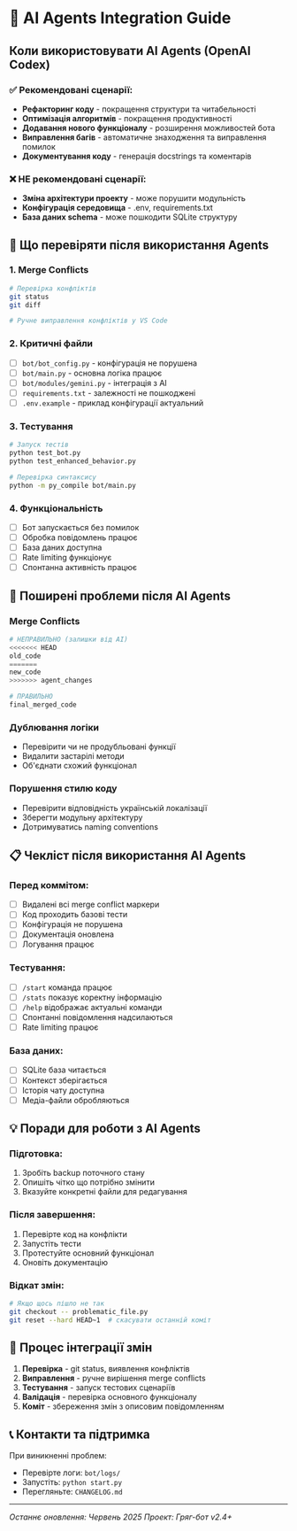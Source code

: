 # 🤖 AI Agents Integration Guide

## Коли використовувати AI Agents (OpenAI Codex)

### ✅ Рекомендовані сценарії:
- **Рефакторинг коду** - покращення структури та читабельності
- **Оптимізація алгоритмів** - покращення продуктивності
- **Додавання нового функціоналу** - розширення можливостей бота
- **Виправлення багів** - автоматичне знаходження та виправлення помилок
- **Документування коду** - генерація docstrings та коментарів

### ❌ НЕ рекомендовані сценарії:
- **Зміна архітектури проекту** - може порушити модульність
- **Конфігурація середовища** - .env, requirements.txt
- **База даних schema** - може пошкодити SQLite структуру

## 🔧 Що перевіряти після використання Agents

### 1. Merge Conflicts
```bash
# Перевірка конфліктів
git status
git diff

# Ручне виправлення конфліктів у VS Code
```

### 2. Критичні файли
- [ ] `bot/bot_config.py` - конфігурація не порушена
- [ ] `bot/main.py` - основна логіка працює
- [ ] `bot/modules/gemini.py` - інтеграція з AI
- [ ] `requirements.txt` - залежності не пошкоджені
- [ ] `.env.example` - приклад конфігурації актуальний

### 3. Тестування
```bash
# Запуск тестів
python test_bot.py
python test_enhanced_behavior.py

# Перевірка синтаксису
python -m py_compile bot/main.py
```

### 4. Функціональність
- [ ] Бот запускається без помилок
- [ ] Обробка повідомлень працює
- [ ] База даних доступна
- [ ] Rate limiting функціонує
- [ ] Спонтанна активність працює

## 🚨 Поширені проблеми після AI Agents

### Merge Conflicts
```python
# НЕПРАВИЛЬНО (залишки від AI)
<<<<<<< HEAD
old_code
=======
new_code
>>>>>>> agent_changes

# ПРАВИЛЬНО
final_merged_code
```

### Дублювання логіки
- Перевірити чи не продубльовані функції
- Видалити застарілі методи
- Об'єднати схожий функціонал

### Порушення стилю коду
- Перевірити відповідність українській локалізації
- Зберегти модульну архітектуру
- Дотримуватись naming conventions

## 📋 Чекліст після використання AI Agents

### Перед коммітом:
- [ ] Видалені всі merge conflict маркери
- [ ] Код проходить базові тести
- [ ] Конфігурація не порушена
- [ ] Документація оновлена
- [ ] Логування працює

### Тестування:
- [ ] `/start` команда працює
- [ ] `/stats` показує коректну інформацію
- [ ] `/help` відображає актуальні команди
- [ ] Спонтанні повідомлення надсилаються
- [ ] Rate limiting працює

### База даних:
- [ ] SQLite база читається
- [ ] Контекст зберігається
- [ ] Історія чату доступна
- [ ] Медіа-файли обробляються

## 💡 Поради для роботи з AI Agents

### Підготовка:
1. Зробіть backup поточного стану
2. Опишіть чітко що потрібно змінити
3. Вказуйте конкретні файли для редагування

### Після завершення:
1. Перевірте код на конфлікти
2. Запустіть тести
3. Протестуйте основний функціонал
4. Оновіть документацію

### Відкат змін:
```bash
# Якщо щось пішло не так
git checkout -- problematic_file.py
git reset --hard HEAD~1  # скасувати останній коміт
```

## 🔄 Процес інтеграції змін

1. **Перевірка** - git status, виявлення конфліктів
2. **Виправлення** - ручне вирішення merge conflicts
3. **Тестування** - запуск тестових сценаріїв
4. **Валідація** - перевірка основного функціоналу
5. **Коміт** - збереження змін з описовим повідомленням

## 📞 Контакти та підтримка

При виникненні проблем:
- Перевірте логи: `bot/logs/`
- Запустіть: `python start.py`
- Перегляньте: `CHANGELOG.md`

---

*Останнє оновлення: Червень 2025*
*Проект: Гряг-бот v2.4+*
